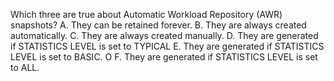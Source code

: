 Which three are true about Automatic Workload Repository (AWR) snapshots?
A. They can be retained forever.
B. They are always created automatically.
C. They are always created manually.
D. They are generated if STATISTICS LEVEL is set to TYPICAL
E. They are generated if STATISTICS LEVEL is set to BASIC.
O F. They are generated if STATISTICS LEVEL is set to ALL.
